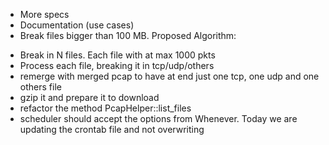 * More specs
* Documentation (use cases)
* Break files bigger than 100 MB. Proposed Algorithm:
 - Break in N files. Each file with at max 1000 pkts
 - Process each file, breaking it in tcp/udp/others
 - remerge with merged pcap to have at end just one tcp, one udp and one others file
 - gzip it and prepare it to download
 - refactor the method PcapHelper::list_files
 - scheduler should accept the options from Whenever. Today we are updating the crontab file and not overwriting
